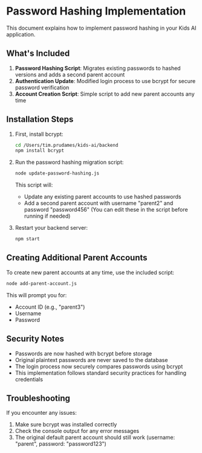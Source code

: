 # Password Hashing Implementation

This document explains how to implement password hashing in your Kids AI application.

## What's Included

1. **Password Hashing Script**: Migrates existing passwords to hashed versions and adds a second parent account
2. **Authentication Update**: Modified login process to use bcrypt for secure password verification
3. **Account Creation Script**: Simple script to add new parent accounts any time

## Installation Steps

1. First, install bcrypt:
   ```bash
   cd /Users/tim.prudames/kids-ai/backend
   npm install bcrypt
   ```

2. Run the password hashing migration script:
   ```bash
   node update-password-hashing.js
   ```
   This script will:
   - Update any existing parent accounts to use hashed passwords
   - Add a second parent account with username "parent2" and password "password456"
     (You can edit these in the script before running if needed)

3. Restart your backend server:
   ```bash
   npm start
   ```

## Creating Additional Parent Accounts

To create new parent accounts at any time, use the included script:

```bash
node add-parent-account.js
```

This will prompt you for:
- Account ID (e.g., "parent3")
- Username
- Password

## Security Notes

- Passwords are now hashed with bcrypt before storage
- Original plaintext passwords are never saved to the database
- The login process now securely compares passwords using bcrypt
- This implementation follows standard security practices for handling credentials

## Troubleshooting

If you encounter any issues:
1. Make sure bcrypt was installed correctly
2. Check the console output for any error messages
3. The original default parent account should still work (username: "parent", password: "password123")
